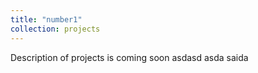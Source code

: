 ```yaml
---
title: "number1"
collection: projects
---
```

Description of projects is coming soon 
asdasd
asda
saida
